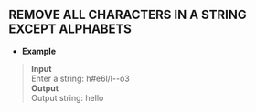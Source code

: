 ## REMOVE ALL CHARACTERS IN A STRING EXCEPT ALPHABETS      

* **Example**     

> **Input**    
> Enter a string: h#e6l/l--o3        
> **Output**     
> Output string: hello     


